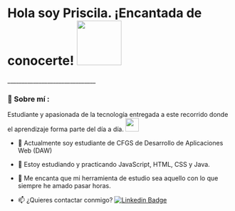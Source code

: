 <h1>
  Hola soy Priscila. ¡Encantada de conocerte!
  
  <img decoding="async" src="https://media0.giphy.com/media/v1.Y2lkPTc5MGI3NjExaHk3N3pkMW1nbjI2cWFkdGp1dXY4cXd2enhoNmtlMHBxdjNqamJ4cSZlcD12MV9pbnRlcm5hbF9naWZfYnlfaWQmY3Q9Zw/xUPGcEliCc7bETyfO8/giphy.gif" width="100px"/>
</h1> <div id="header" align="left">
_______________________________
 

### 🌷 Sobre mí :
Estudiante y apasionada de la tecnología entregada a este recorrido donde el aprendizaje forma parte del día a día. <img decoding="async" src="https://media.giphy.com/media/WUlplcMpOCEmTGBtBW/giphy.gif" width="30">
* :telescope: Actualmente soy estudiante de CFGS de Desarrollo de Aplicaciones Web (DAW) 

* :seedling: Estoy estudiando y practicando JavaScript, HTML, CSS y Java. 

* 💖 Me encanta que mi herramienta de estudio sea aquello con lo que siempre he amado pasar horas. 

* :mailbox: ¿Quieres contactar conmigo?  [![Linkedin Badge](https://img.shields.io/badge/-Priscila-blue?style=flat&logo=Linkedin&logoColor=white)](https://www.linkedin.com/in/priscilaluis/)

